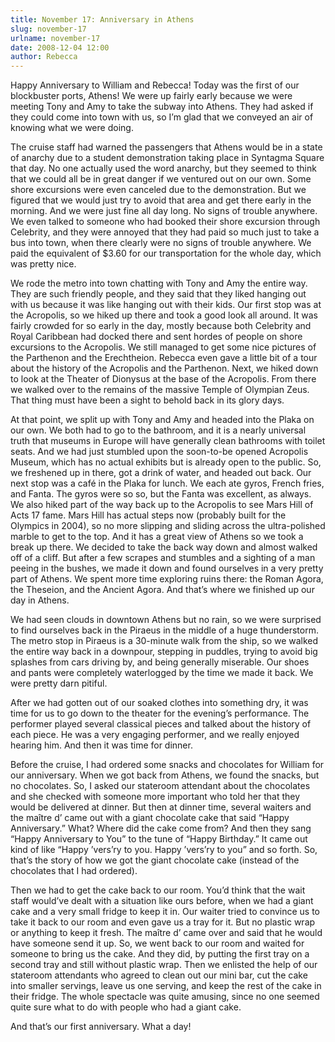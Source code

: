 ```yaml
---
title: November 17: Anniversary in Athens
slug: november-17
urlname: november-17
date: 2008-12-04 12:00
author: Rebecca
---
```

Happy Anniversary to William and Rebecca! Today was the first of our blockbuster
ports, Athens! We were up fairly early because we were meeting Tony and Amy to
take the subway into Athens. They had asked if they could come into town with
us, so I&#x02bc;m glad that we conveyed an air of knowing what we were doing.

The cruise staff had warned the passengers that Athens would be in a state of
anarchy due to a student demonstration taking place in Syntagma Square that day.
No one actually used the word anarchy, but they seemed to think that we could
all be in great danger if we ventured out on our own. Some shore excursions were
even canceled due to the demonstration. But we figured that we would just try to
avoid that area and get there early in the morning. And we were just fine all
day long. No signs of trouble anywhere. We even talked to someone who had booked
their shore excursion through Celebrity, and they were annoyed that they had
paid so much just to take a bus into town, when there clearly were no signs of
trouble anywhere. We paid the equivalent of $3.60 for our transportation for the
whole day, which was pretty nice.

We rode the metro into town chatting with Tony and Amy the entire way. They are
such friendly people, and they said that they liked hanging out with us because
it was like hanging out with their kids. Our first stop was at the Acropolis, so
we hiked up there and took a good look all around. It was fairly crowded for so
early in the day, mostly because both Celebrity and Royal Caribbean had docked
there and sent hordes of people on shore excursions to the Acropolis. We still
managed to get some nice pictures of the Parthenon and the Erechtheion. Rebecca
even gave a little bit of a tour about the history of the Acropolis and the
Parthenon. Next, we hiked down to look at the Theater of Dionysus at the base of
the Acropolis. From there we walked over to the remains of the massive Temple of
Olympian Zeus. That thing must have been a sight to behold back in its glory
days.

At that point, we split up with Tony and Amy and headed into the Plaka on our
own. We both had to go to the bathroom, and it is a nearly universal truth that
museums in Europe will have generally clean bathrooms with toilet seats. And we
had just stumbled upon the soon-to-be opened Acropolis Museum, which has no
actual exhibits but is already open to the public. So, we freshened up in there,
got a drink of water, and headed out back. Our next stop was a caf&eacute; in
the Plaka for lunch. We each ate gyros, French fries, and Fanta. The gyros were
so so, but the Fanta was excellent, as always. We also hiked part of the way
back up to the Acropolis to see Mars Hill of Acts 17 fame. Mars Hill has actual
steps now (probably built for the Olympics in 2004), so no more slipping and
sliding across the ultra-polished marble to get to the top. And it has a great
view of Athens so we took a break up there. We decided to take the back way down
and almost walked off of a cliff. But after a few scrapes and stumbles and a
sighting of a man peeing in the bushes, we made it down and found ourselves in a
very pretty part of Athens. We spent more time exploring ruins there: the Roman
Agora, the Theseion, and the Ancient Agora. And that&#x02bc;s where we finished
up our day in Athens.

We had seen clouds in downtown Athens but no rain, so we were surprised to find
ourselves back in the Piraeus in the middle of a huge thunderstorm. The metro
stop in Piraeus is a 30-minute walk from the ship, so we walked the entire way
back in a downpour, stepping in puddles, trying to avoid big splashes from cars
driving by, and being generally miserable. Our shoes and pants were completely
waterlogged by the time we made it back. We were pretty darn pitiful.

After we had gotten out of our soaked clothes into something dry, it was time
for us to go down to the theater for the evening&#x02bc;s performance. The
performer played several classical pieces and talked about the history of each
piece. He was a very engaging performer, and we really enjoyed hearing him. And
then it was time for dinner.

Before the cruise, I had ordered some snacks and chocolates for William for our
anniversary. When we got back from Athens, we found the snacks, but no
chocolates. So, I asked our stateroom attendant about the chocolates and she
checked with someone more important who told her that they would be delivered at
dinner. But then at dinner time, several waiters and the ma&icirc;tre d&#x02bc;
came out with a giant chocolate cake that said &ldquo;Happy Anniversary.&rdquo;
What? Where did the cake come from? And then they sang &ldquo;Happy Anniversary
to You&rdquo; to the tune of &ldquo;Happy Birthday.&rdquo; It came out kind of
like &ldquo;Happy &#x02bc;vers&#x02bc;ry to you. Happy &#x02bc;vers&#x02bc;ry to
you&rdquo; and so forth. So, that&#x02bc;s the story of how we got the giant
chocolate cake (instead of the chocolates that I had ordered).

Then we had to get the cake back to our room. You&#x02bc;d think that the wait
staff would&#x02bc;ve dealt with a situation like ours before, when we had a
giant cake and a very small fridge to keep it in. Our waiter tried to convince
us to take it back to our room and even gave us a tray for it. But no plastic
wrap or anything to keep it fresh. The ma&icirc;tre d&#x02bc; came over and said
that he would have someone send it up. So, we went back to our room and waited
for someone to bring us the cake. And they did, by putting the first tray on a
second tray and still without plastic wrap. Then we enlisted the help of our
stateroom attendants who agreed to clean out our mini bar, cut the cake into
smaller servings, leave us one serving, and keep the rest of the cake in their
fridge. The whole spectacle was quite amusing, since no one seemed quite sure
what to do with people who had a giant cake.

And that&#x02bc;s our first anniversary. What a day!
